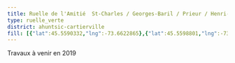 ```yaml
---
title: Ruelle de l'Amitié  St-Charles / Georges-Baril / Prieur / Henri-Bourassa
type: ruelle_verte
district: ahuntsic-cartierville
fill: [{"lat":45.5590332,"lng":-73.6622865},{"lat":45.5598801,"lng":-73.6653013},{"lat":45.5595609,"lng":-73.6655024},{"lat":45.5601581,"lng":-73.6651324}]
---
```


Travaux à venir en 2019